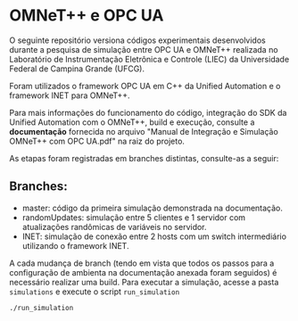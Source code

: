 # OMNeT++ e OPC UA
O seguinte repositório versiona códigos experimentais desenvolvidos durante a pesquisa de simulação entre OPC UA e OMNeT++ realizada no Laboratório de Instrumentação Eletrônica e Controle (LIEC) da Universidade Federal de Campina Grande (UFCG).

Foram utilizados o framework OPC UA em C++ da Unified Automation e o framework INET para OMNeT++.

Para mais informações do funcionamento do código, integração do SDK da Unified Automation com o OMNeT++, build e execução, consulte a **documentação** fornecida no arquivo "Manual de Integração e Simulação OMNeT++ com OPC UA.pdf" na raiz do projeto.

As etapas foram registradas em branches distintas, consulte-as a seguir:

## Branches:
- master: código da primeira simulação demonstrada na documentação.
- randomUpdates: simulação entre 5 clientes e 1 servidor com atualizações randômicas de variáveis no servidor.
- INET: simulação de conexão entre 2 hosts com um switch intermediário utilizando o framework INET.

A cada mudança de branch (tendo em vista que todos os passos para a configuração de ambienta na documentação anexada foram seguidos) é necessário realizar uma build. Para executar a simulação, acesse a pasta `simulations` e execute o script `run_simulation`

    ./run_simulation
